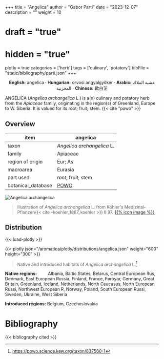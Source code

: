 +++
title = "Angelica"
author = "Gabor Parti"
date = "2023-12-07"
description = ""
weight = 10
# draft = "true"
# hidden = "true"
plotly = true
categories = ['herb']
tags = ['culinary', 'potatory']
bibFile = "static/bibliography/parti.json"
+++

<center>

**English:** angelica · **Hungarian:** orvosi angyalgyökér · **Arabic:** <span class="arabic-text" dir="rtl">عشبة الملاك المخزنية</span> · **Chinese:** <span class="traditional-chinese-text">歐白芷</span> 

</center>

ANGELICA (*Angelica archangelica* L.) is a(n) culinary and potatory herb from the *Apiaceae* family, originating in the region(s) of Greenland, Europe to W. Siberia. It is valued for its root; fruit; stem. {{< cite "powo" >}}

## Overview

|       item       |                      angelica                     |
|------------------|---------------------------------------------------|
|       taxon      |             *Angelica archangelica* L.            |
|      family      |                      Apiaceae                     |
| region of origin |                      Eur; As                      |
|     macroarea    |                      Eurasia                      |
|     part used    |                 root; fruit; stem                 |
|botanical_database|[POWO](https://powo.science.kew.org/taxon/837560-1)|

![Angelica archangelica](/images/illustrations/angelica.png?width=40rem "Illustration of Angelica archangelica from Köhler's Medizinal-Pflanzen")

>Illustration of *Angelica archangelica* L. from Köhler's Medizinal-Pflanzen{{< cite -koehler_1887_koehler >}} II 97. [{{% icon image %}}](https://www.biodiversitylibrary.org/item/10837#page/537/mode/1up)

## Distribution

{{< load-plotly >}}

{{< plotly json="/aromatica/plotly/distributions/angelica.json" weight="600" height="300" >}}

>Native and introduced habitats of *Angelica archangelica* L.[^powo]

[^powo]: https://powo.science.kew.org/taxon/837560-1

<p style="text-align:left;">

**Native regions:** &ensp; &ensp; &ensp; Albania, Baltic States, Belarus, Central European Rus, Denmark, East European Russia, Finland, France, Føroyar, Germany, Great Britain, Greenland, Iceland, Netherlands, North Caucasus, North European Russi, Northwest European R, Norway, Poland, South European Russi, Sweden, Ukraine, West Siberia

**Introduced regions:** Belgium, Czechoslovakia

</p>



# Bibliography

{{< bibliography cited >}}

